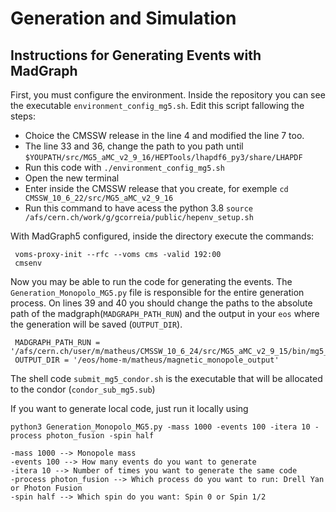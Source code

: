 # Generation and Simulation

## Instructions for Generating Events with MadGraph

First, you must configure the environment. Inside the repository you can see the executable `environment_config_mg5.sh`.
Edit this script fallowing the steps:
* Choice the CMSSW release in the line 4 and modified the line 7 too.
* The line 33 and 36, change the path to you path until `$YOUPATH/src/MG5_aMC_v2_9_16/HEPTools/lhapdf6_py3/share/LHAPDF`
* Run this code with `./environment_config_mg5.sh`
* Open the new terminal
* Enter inside the CMSSW release that you create, for exemple `cd CMSSW_10_6_22/src/MG5_aMC_v2_9_16`
* Run this command to have acess the python 3.8 `source /afs/cern.ch/work/g/gcorreia/public/hepenv_setup.sh`
   
With MadGraph5 configured, inside the directory execute the commands:

    
     voms-proxy-init --rfc --voms cms -valid 192:00
     cmsenv

Now you may be able to run the code for generating the events.
The `Generation_Monopolo_MG5.py` file is responsible for the entire generation process. On lines 39 and 40 you should change the paths to the absolute path of the madgraph(`MADGRAPH_PATH_RUN`) and the output in your `eos` where the generation will be saved (`OUTPUT_DIR`).

    
     MADGRAPH_PATH_RUN = '/afs/cern.ch/user/m/matheus/CMSSW_10_6_24/src/MG5_aMC_v2_9_15/bin/mg5_aMC'
     OUTPUT_DIR = '/eos/home-m/matheus/magnetic_monopole_output'

The shell code `submit_mg5_condor.sh` is the executable that will be allocated to the condor (`condor_sub_mg5.sub`)

If you want to generate local code, just run it locally using

   ```
   python3 Generation_Monopolo_MG5.py -mass 1000 -events 100 -itera 10 -process photon_fusion -spin half

   -mass 1000 --> Monopole mass
   -events 100 --> How many events do you want to generate
   -itera 10 --> Number of times you want to generate the same code
   -process photon_fusion --> Which process do you want to run: Drell Yan or Photon Fusion
   -spin half --> Which spin do you want: Spin 0 or Spin 1/2
